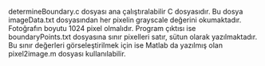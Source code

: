 determineBoundary.c dosyası ana çalıştıralabilir C dosyasıdır. 
Bu dosya imageData.txt dosyasından her pixelin grayscale değerini okumaktadır. Fotoğrafın boyutu 1024 pixel olmalıdır. 
Program çıktısı ise boundaryPoints.txt dosyasına sınır pixelleri satır, sütun olarak yazılmaktadır. 
Bu sınır değerleri görseleştirilmek için ise Matlab da yazılmış olan pixel2image.m dosyası kullanılabilir.
